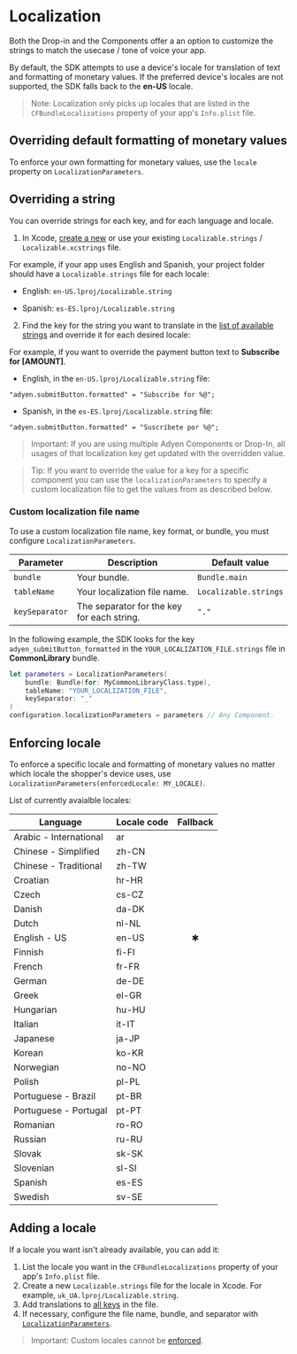 # Localization

Both the Drop-in and the Components offer a an option to customize the strings to match the usecase / tone of voice your app.

By default, the SDK attempts to use a device's locale for translation of text and formatting of monetary values. If the preferred device's locales are not supported, the SDK falls back to the **en-US** locale.

> Note: Localization only picks up locales that are listed in the `CFBundleLocalizations` property of your app's `Info.plist` file.

## Overriding default formatting of monetary values 

To enforce your own formatting for monetary values, use the `locale` property on `LocalizationParameters`.

## Overriding a string 

You can override strings for each key, and for each language and locale. 

1. In Xcode, [create a new](https://developer.apple.com/library/archive/documentation/Cocoa/Conceptual/LoadingResources/Strings/Strings.html) or use your existing `Localizable.strings` / `Localizable.xcstrings` file.

For example, if your app uses English and Spanish, your project folder should have a `Localizable.strings` file for each locale:

- English: `en-US.lproj/Localizable.string`

- Spanish: `es-ES.lproj/Localizable.string`

2. Find the key for the string you want to translate in the [list of available strings](https://github.com/Adyen/adyen-ios/blob/develop/Adyen/Assets/Generated/LocalizationKey.swift) and override it for each desired locale:

For example, if you want to override the payment button text to **Subscribe for [AMOUNT]**.

- English, in the `en-US.lproj/Localizable.string` file:
```
"adyen.submitButton.formatted" = "Subscribe for %@";
```

- Spanish, in the `es-ES.lproj/Localizable.string` file:
```
"adyen.submitButton.formatted" = "Suscríbete por %@";
```

> Important: If you are using multiple Adyen Components or Drop-In, all usages of that localization key get updated with the overridden value.

> Tip: If you want to override the value for a key for a specific component you can use the `localizationParameters` to specify a custom localization file to get the values from as described below.


### Custom localization file name

To use a custom localization file name, key format, or bundle, you must configure `LocalizationParameters`.

|Parameter | Description | Default value |
| --- | --- | --- |
|`bundle`| Your bundle. | `Bundle.main` |
|`tableName` | Your localization file name. | `Localizable.strings` |
|`keySeparator` | The separator for the key for each string. | `"."` |

In the following example, the SDK looks for the key `adyen_submitButton_formatted` in the `YOUR_LOCALIZATION_FILE.strings` file in **CommonLibrary** bundle. 

```swift
let parameters = LocalizationParameters(
    bundle: Bundle(for: MyCommonLibraryClass.type),
    tableName: "YOUR_LOCALIZATION_FILE",
    keySeparator: "_"
)
configuration.localizationParameters = parameters // Any Component.
```

## Enforcing locale

To enforce a specific locale and formatting of monetary values no matter which locale the shopper's device uses, use `LocalizationParameters(enforcedLocale: MY_LOCALE)`.

List of currently avaialble locales:

| Language | Locale code | Fallback |
| --- | --- | :---: |
| Arabic - International | ar | |
| Chinese - Simplified | zh-CN | |
| Chinese - Traditional | zh-TW | |
| Croatian | hr-HR | |
| Czech | cs-CZ | |
| Danish | da-DK | |
| Dutch | nl-NL | |
| English - US | en-US | ✱ |
| Finnish | fi-FI | |
| French | fr-FR | |
| German | de-DE | |
| Greek | el-GR | |
| Hungarian | hu-HU | |
| Italian | it-IT | |
| Japanese | ja-JP | |
| Korean | ko-KR | |
| Norwegian | no-NO | |
| Polish | pl-PL | |
| Portuguese - Brazil | pt-BR | |
| Portuguese - Portugal | pt-PT | |
| Romanian | ro-RO | |
| Russian | ru-RU | |
| Slovak | sk-SK | |
| Slovenian | sl-SI | |
| Spanish | es-ES | |
| Swedish | sv-SE | |

## Adding a locale

If a locale you want isn't already available, you can add it:

1. List the locale you want in the `CFBundleLocalizations` property of your app's `Info.plist` file.
2. Create a new `Localizable.strings` file for the locale in Xcode. For example, `uk_UA.lproj/Localizable.string`.
3. Add translations to [all keys](https://github.com/Adyen/adyen-ios/blob/develop/Adyen/Assets/en-US.lproj/Localizable.strings) in the file. 
4. If necessary, configure the file name, bundle, and separator with [`LocalizationParameters`](https://github.com/Adyen/adyen-ios/blob/develop/Adyen.docc/Localization.md#custom-localization-file-name).

> Important: Custom locales cannot be [enforced](https://github.com/Adyen/adyen-ios/blob/develop/Adyen.docc/Localization.md#custom-localization-file-name). 
